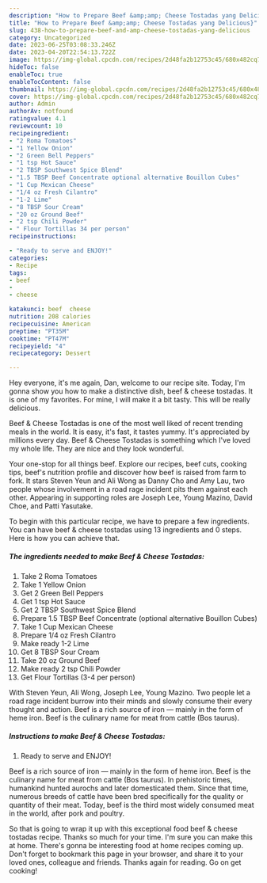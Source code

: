```yaml
---
description: "How to Prepare Beef &amp;amp; Cheese Tostadas yang Delicious}"
title: "How to Prepare Beef &amp;amp; Cheese Tostadas yang Delicious}"
slug: 438-how-to-prepare-beef-and-amp-cheese-tostadas-yang-delicious
category: Uncategorized
date: 2023-06-25T03:08:33.246Z
date: 2023-04-20T22:54:13.722Z
image: https://img-global.cpcdn.com/recipes/2d48fa2b12753c45/680x482cq70/beef-cheese-tostadas-recipe-main-photo.jpg
hideToc: false
enableToc: true
enableTocContent: false
thumbnail: https://img-global.cpcdn.com/recipes/2d48fa2b12753c45/680x482cq70/beef-cheese-tostadas-recipe-main-photo.jpg
cover: https://img-global.cpcdn.com/recipes/2d48fa2b12753c45/680x482cq70/beef-cheese-tostadas-recipe-main-photo.jpg
author: Admin
authorAv: notfound
ratingvalue: 4.1
reviewcount: 10
recipeingredient:
- "2 Roma Tomatoes"
- "1 Yellow Onion"
- "2 Green Bell Peppers"
- "1 tsp Hot Sauce"
- "2 TBSP Southwest Spice Blend"
- "1.5 TBSP Beef Concentrate optional alternative Bouillon Cubes"
- "1 Cup Mexican Cheese"
- "1/4 oz Fresh Cilantro"
- "1-2 Lime"
- "8 TBSP Sour Cream"
- "20 oz Ground Beef"
- "2 tsp Chili Powder"
- " Flour Tortillas 34 per person"
recipeinstructions:

- "Ready to serve and ENJOY!"
categories:
- Recipe
tags:
- beef
- 
- cheese

katakunci: beef  cheese 
nutrition: 208 calories
recipecuisine: American
preptime: "PT35M"
cooktime: "PT47M"
recipeyield: "4"
recipecategory: Dessert

---
```



Hey everyone, it's me again, Dan, welcome to our recipe site. Today, I'm gonna show you how to make a distinctive dish, beef &amp; cheese tostadas. It is one of my favorites. For mine, I will make it a bit tasty. This will be really delicious.

Beef &amp; Cheese Tostadas is one of the most well liked of recent trending meals in the world. It is easy, it's fast, it tastes yummy. It's appreciated by millions every day. Beef &amp; Cheese Tostadas is something which I've loved my whole life. They are nice and they look wonderful.

Your one-stop for all things beef. Explore our recipes, beef cuts, cooking tips, beef&#39;s nutrition profile and discover how beef is raised from farm to fork. It stars Steven Yeun and Ali Wong as Danny Cho and Amy Lau, two people whose involvement in a road rage incident pits them against each other. Appearing in supporting roles are Joseph Lee, Young Mazino, David Choe, and Patti Yasutake.


To begin with this particular recipe, we have to prepare a few ingredients. You can have beef &amp; cheese tostadas using 13 ingredients and 0 steps. Here is how you can achieve that.

<!--inarticleads1-->

##### The ingredients needed to make Beef &amp; Cheese Tostadas:

1. Take 2 Roma Tomatoes
1. Take 1 Yellow Onion
1. Get 2 Green Bell Peppers
1. Get 1 tsp Hot Sauce
1. Get 2 TBSP Southwest Spice Blend
1. Prepare 1.5 TBSP Beef Concentrate (optional alternative Bouillon Cubes)
1. Take 1 Cup Mexican Cheese
1. Prepare 1/4 oz Fresh Cilantro
1. Make ready 1-2 Lime
1. Get 8 TBSP Sour Cream
1. Take 20 oz Ground Beef
1. Make ready 2 tsp Chili Powder
1. Get  Flour Tortillas (3-4 per person)


With Steven Yeun, Ali Wong, Joseph Lee, Young Mazino. Two people let a road rage incident burrow into their minds and slowly consume their every thought and action. Beef is a rich source of iron — mainly in the form of heme iron. Beef is the culinary name for meat from cattle (Bos taurus). 

<!--inarticleads2-->

##### Instructions to make Beef &amp; Cheese Tostadas:


1. Ready to serve and ENJOY!

Beef is a rich source of iron — mainly in the form of heme iron. Beef is the culinary name for meat from cattle (Bos taurus). In prehistoric times, humankind hunted aurochs and later domesticated them. Since that time, numerous breeds of cattle have been bred specifically for the quality or quantity of their meat. Today, beef is the third most widely consumed meat in the world, after pork and poultry. 

So that is going to wrap it up with this exceptional food beef &amp; cheese tostadas recipe. Thanks so much for your time. I'm sure you can make this at home. There's gonna be interesting food at home recipes coming up. Don't forget to bookmark this page in your browser, and share it to your loved ones, colleague and friends. Thanks again for reading. Go on get cooking!
